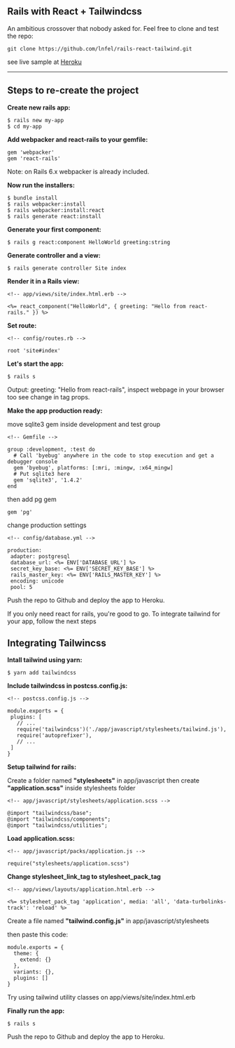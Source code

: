 ## Rails with React + Tailwindcss

An ambitious crossover that nobody asked for. Feel free to clone and test the repo:

    git clone https://github.com/lnfel/rails-react-tailwind.git

see live sample at [Heroku](https://rails-react-tailwind.herokuapp.com/)

---

## Steps to re-create the project

**Create new rails app:**

    $ rails new my-app
    $ cd my-app

**Add webpacker and react-rails to your gemfile:**

    gem 'webpacker'
    gem 'react-rails'

Note: on Rails 6.x webpacker is already included.

**Now run the installers:**

    $ bundle install
    $ rails webpacker:install
    $ rails webpacker:install:react
    $ rails generate react:install

**Generate your first component:**

    $ rails g react:component HelloWorld greeting:string

**Generate controller and a view:**

    $ rails generate controller Site index

**Render it in a Rails view:**

`<!-- app/views/site/index.html.erb -->`

    <%= react_component("HelloWorld", { greeting: "Hello from react-rails." }) %>

**Set route:**

`<!-- config/routes.rb -->`

    root 'site#index'

**Let's start the app:**

    $ rails s

Output: greeting: "Hello from react-rails", inspect webpage in your browser too see change in tag props.

**Make the app production ready:**

move sqlite3 gem inside development and test group

`<!-- Gemfile -->`

    group :development, :test do
      # Call 'byebug' anywhere in the code to stop execution and get a debugger console
      gem 'byebug', platforms: [:mri, :mingw, :x64_mingw]
      # Put sqlite3 here
      gem 'sqlite3', '1.4.2'
    end

then add pg gem

    gem 'pg'

change production settings

`<!-- config/database.yml -->`

    production:
     adapter: postgresql
     database_url: <%= ENV['DATABASE_URL'] %>
     secret_key_base: <%= ENV['SECRET_KEY_BASE'] %>
     rails_master_key: <%= ENV['RAILS_MASTER_KEY'] %>
     encoding: unicode
     pool: 5

Push the repo to Github and deploy the app to Heroku.

If you only need react for rails, you're good to go.
To integrate tailwind for your app, follow the next steps

## Integrating Tailwincss

**Intall tailwind using yarn:**

    $ yarn add tailwindcss

**Include tailwindcss in postcss.config.js:**

`<!-- postcss.config.js -->`

    module.exports = {
     plugins: [
       // ...
       require('tailwindcss')('./app/javascript/stylesheets/tailwind.js'),
       require('autoprefixer'),
       // ...
     ]
    }

**Setup tailwind for rails:**

Create a folder named **"stylesheets"** in app/javascript
then create **"application.scss"** inside stylesheets folder

`<!-- app/javascript/stylesheets/application.scss -->`

    @import "tailwindcss/base";
    @import "tailwindcss/components";
    @import "tailwindcss/utilities";

**Load application.scss:**

`<!-- app/javascript/packs/application.js -->`

    require("stylesheets/application.scss")

**Change stylesheet_link_tag to stylesheet_pack_tag**

`<!-- app/views/layouts/application.html.erb -->`

    <%= stylesheet_pack_tag 'application', media: 'all', 'data-turbolinks-track': 'reload' %>

Create a file named **"tailwind.config.js"** in app/javascript/stylesheets

then paste this code:

    module.exports = {
      theme: {
        extend: {}
      },
      variants: {},
      plugins: []
    }

Try using tailwind utility classes on app/views/site/index.html.erb

**Finally run the app:**

    $ rails s

Push the repo to Github and deploy the app to Heroku.

